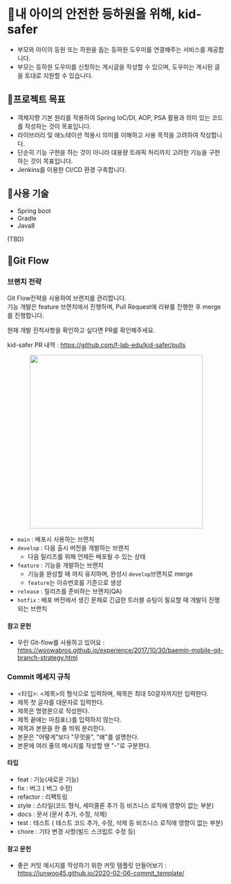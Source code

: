# 🧒내 아이의 안전한 등하원을 위해, kid-safer

* 부모와 아이의 등원 또는 하원을 돕는 등하원 도우미를 연결해주는 서비스를 제공합니다.
* 부모는 등하원 도우미를 신청하는 게시글을 작성할 수 있으며, 도우미는 게시된 글을 토대로 지원할 수 있습니다.

## 📌프로젝트 목표
* 객체지향 기본 원리를 적용하여 Spring IoC/DI, AOP, PSA 활용과 의미 있는 코드를 작성하는 것이 목표입니다.
* 라이브러리 및 애노테이션 적용시 의미를 이해하고 사용 목적을 고려하여 작성합니다.
* 단순히 기능 구현을 하는 것이 아니라 대용량 트래픽 처리까지 고려한 기능을 구현하는 것이 목표입니다.
* Jenkins를 이용한 CI/CD 환경 구축합니다.

## 📌사용 기술

* Spring boot
* Gradle
* Java8

(TBD)


## 📌Git Flow

### 브랜치 전략

Git Flow전략을 사용하여 브랜치를 관리합니다.  
기능 개발은 feature 브랜치에서 진행하며, Pull Request에 리뷰를 진행한 후 merge를 진행합니다.   

현재 개발 진척사항을 확인하고 싶다면 PR를 확인해주세요.

kid-safer PR 내역 : https://github.com/f-lab-edu/kid-safer/pulls

<p align="center">
 <img src="https://woowabros.github.io/img/2017-10-30/git-flow_overall_graph.png" width="400">
</p>

* `main` : 배포시 사용하는 브랜치
* `develop` : 다음 출시 버전을 개발하는 브랜치
	* 다음 릴리즈를 위해 언제든 배포될 수 있는 상태
* `feature` : 기능을 개발하는 브랜치
	* 기능을 완성할 때 까지 유지하며, 완성시 `develop`브랜치로 merge
	* `feature`는 이슈번호를 기준으로 생성
* `release` : 릴리즈를 준비하는 브랜치(QA)
* `hotfix` : 배포 버전에서 생긴 문제로 긴급한 트러블 슈팅이 필요할 때 개발이 진행되는 브랜치

#### 참고 문헌 
 * 우린 Git-flow를 사용하고 있어요 : https://woowabros.github.io/experience/2017/10/30/baemin-mobile-git-branch-strategy.html

### Commit 메세지 규칙

* <타입>: <제목>의 형식으로 입력하며, 제목은 최대 50글자까지만 입력한다.
* 제목 첫 글자를 대문자로 입력한다.
* 제목은 명령문으로 작성한다.
* 제목 끝에는 마침표(.)를 입력하지 않는다.
* 제목과 본문을 한 줄 띄워 분리한다.
* 본문은 "어떻게"보다 "무엇을", "왜"를 설명한다.
* 본문에 여러 줄의 메시지를 작성할 땐 "-"로 구분한다.

#### 타입
* feat : 기능(새로운 기능)
* fix : 버그 ( 버그 수정)
* refactor : 리팩토링
* style : 스타일(코드 형식, 세미콜론 추가 등 비즈니스 로직에 영향이 없는 부분)
* docs : 문서 (문서 추가, 수정, 삭제)
* test : 테스트 ( 테스트 코드 추가, 수정, 삭제 등 비즈니스 로직에 영향이 없는 부분)
* chore : 기타 변경 사항(빌드 스크립트 수정 등)

#### 참고 문헌 
 * 좋은 커밋 메시지를 작성하기 위한 커밋 템플릿 만들어보기 : https://junwoo45.github.io/2020-02-06-commit_template/
